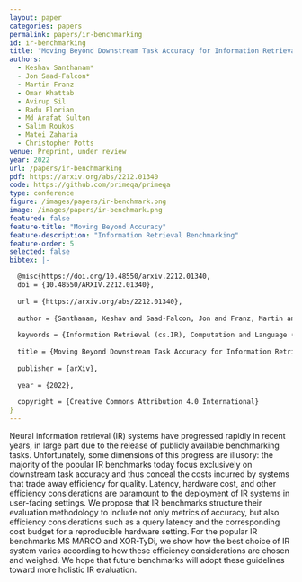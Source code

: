 ```yaml
---
layout: paper
categories: papers
permalink: papers/ir-benchmarking
id: ir-benchmarking
title: "Moving Beyond Downstream Task Accuracy for Information Retrieval Benchmarking"
authors: 
  - Keshav Santhanam*
  - Jon Saad-Falcon*
  - Martin Franz
  - Omar Khattab
  - Avirup Sil
  - Radu Florian
  - Md Arafat Sulton
  - Salim Roukos
  - Matei Zaharia
  - Christopher Potts
venue: Preprint, under review
year: 2022
url: /papers/ir-benchmarking
pdf: https://arxiv.org/abs/2212.01340
code: https://github.com/primeqa/primeqa
type: conference
figure: /images/papers/ir-benchmark.png
image: /images/papers/ir-benchmark.png
featured: false
feature-title: "Moving Beyond Accuracy"
feature-description: "Information Retrieval Benchmarking"
feature-order: 5
selected: false
bibtex: |-

  @misc{https://doi.org/10.48550/arxiv.2212.01340,
  doi = {10.48550/ARXIV.2212.01340},
  
  url = {https://arxiv.org/abs/2212.01340},
  
  author = {Santhanam, Keshav and Saad-Falcon, Jon and Franz, Martin and Khattab, Omar and Sil, Avirup and Florian, Radu and Sultan, Md Arafat and Roukos, Salim and Zaharia, Matei and Potts, Christopher},
  
  keywords = {Information Retrieval (cs.IR), Computation and Language (cs.CL), FOS: Computer and information sciences, FOS: Computer and information sciences},
  
  title = {Moving Beyond Downstream Task Accuracy for Information Retrieval Benchmarking},
  
  publisher = {arXiv},
  
  year = {2022},
  
  copyright = {Creative Commons Attribution 4.0 International}
}
---
```


Neural information retrieval (IR) systems have progressed rapidly in recent years, in large part 
due to the release of publicly available benchmarking tasks. Unfortunately, some dimensions of this progress are illusory: 
the majority of the popular IR benchmarks today focus exclusively on downstream task accuracy and thus conceal the costs 
incurred by systems that trade away efficiency for quality. Latency, hardware cost, and other efficiency considerations are 
paramount to the deployment of IR systems in user-facing settings. We propose that IR benchmarks structure their evaluation 
methodology to include not only metrics of accuracy, but also efficiency considerations such as a query latency and the corresponding 
cost budget for a reproducible hardware setting. For the popular IR benchmarks MS MARCO and XOR-TyDi, we show how the best choice 
of IR system varies according to how these efficiency considerations are chosen and weighed. We hope that future benchmarks will 
adopt these guidelines toward more holistic IR evaluation.
